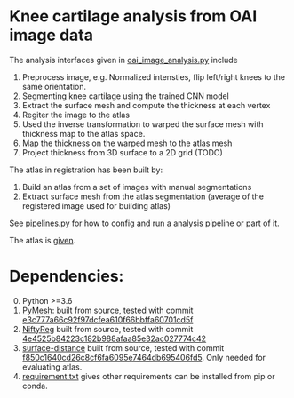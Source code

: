 



# Knee cartilage analysis from OAI image data
The analysis interfaces given in [oai_image_analysis.py](./oai_image_analysis.py) include

1. Preprocess image, e.g. Normalized intensties, flip left/right knees to the same orientation.
2. Segmenting knee cartilage using the trained CNN model 
3. Extract the surface mesh and compute the thickness at each vertex
4. Regiter the image to the atlas 
5. Used the inverse transformation to warped the surface mesh with thickness map to the atlas space.
6. Map the thickness on the warped mesh to the atlas mesh
7. Project thickness from 3D surface to a 2D grid (TODO) 

The atlas in registration has been built by:
1. Build an atlas from a set of images with manual segmentations
2. Extract surface mesh from the atlas segmentation (average of the registered image used for building atlas)

See [pipelines.py](./pipelines.py) for how to config and run a analysis pipeline or part of it.

The atlas is [given](./atlas/atlas_60_LEFT_baseline_NMI).

# Dependencies:
0. Python >=3.6
1. [PyMesh](https://github.com/PyMesh/PyMesh): 
    built from source, tested with commit [e3c777a66c92f97dcfea610f66bbffa60701cd5f](https://github.com/PyMesh/PyMesh/tree/e3c777a66c92f97dcfea610f66bbffa60701cd5f) 
2. [NiftyReg](https://cmiclab.cs.ucl.ac.uk/mmodat/niftyreg) 
    built from source, tested with commit [4e4525b84223c182b988afaa85e32ac027774c42](https://cmiclab.cs.ucl.ac.uk/mmodat/niftyreg/tree/4e4525b84223c182b988afaa85e32ac027774c42)
3. [surface-distance](https://github.com/deepmind/surface-distance)
    built from source, tested with commit [f850c1640cd26c8cf6fa6095e7464db695406fd5](https://github.com/deepmind/surface-distance/tree/f850c1640cd26c8cf6fa6095e7464db695406fd5). Only needed for evaluating atlas.
4. [requirement.txt](./requirement.txt) gives other requirements can be installed from pip or conda.  
